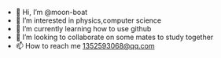 - 👋 Hi, I’m @moon-boat
- 👀 I’m interested in physics,computer science
- 🌱 I’m currently learning how to use github
- 💞️ I’m looking to collaborate on some mates to study together
- 📫 How to reach me 1352593068@qq.com

<!---
moon-boat/moon-boat is a ✨ special ✨ repository because its `README.md` (this file) appears on your GitHub profile.
You can click the Preview link to take a look at your changes.
--->
